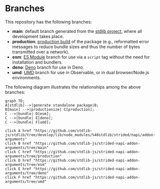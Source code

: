 <!--

@license Apache-2.0

Copyright (c) 2022 The Stdlib Authors.

Licensed under the Apache License, Version 2.0 (the "License");
you may not use this file except in compliance with the License.
You may obtain a copy of the License at

    http://www.apache.org/licenses/LICENSE-2.0

Unless required by applicable law or agreed to in writing, software
distributed under the License is distributed on an "AS IS" BASIS,
WITHOUT WARRANTIES OR CONDITIONS OF ANY KIND, either express or implied.
See the License for the specific language governing permissions and
limitations under the License.

-->

# Branches

This repository has the following branches:

-   **main**: default branch generated from the [stdlib project][stdlib-url], where all development takes place.
-   **production**: [production build][production-url] of the package (e.g., reformatted error messages to reduce bundle sizes and thus the number of bytes transmitted over a network).
-   **esm**: [ES Module][esm-url] branch for use via a `script` tag without the need for installation and bundlers.
-   **deno**: [Deno][deno-url] branch for use in Deno.
-   **umd**: [UMD][umd-url] branch for use in Observable, or in dual browser/Node.js environments.

The following diagram illustrates the relationships among the above branches:

```mermaid
graph TD;
A[stdlib]-->|generate standalone package|B;
B[main] -->|productionize| C[production];
C -->|bundle| D[esm];
C -->|bundle| E[deno];
C -->|bundle| F[umd];

click A href "https://github.com/stdlib-js/stdlib/tree/develop/lib/node_modules/%40stdlib/strided/napi/addon-arguments"
click B href "https://github.com/stdlib-js/strided-napi-addon-arguments/tree/main"
click C href "https://github.com/stdlib-js/strided-napi-addon-arguments/tree/production"
click D href "https://github.com/stdlib-js/strided-napi-addon-arguments/tree/esm"
click E href "https://github.com/stdlib-js/strided-napi-addon-arguments/tree/deno"
click F href "https://github.com/stdlib-js/strided-napi-addon-arguments/tree/umd"
```

[stdlib-url]: https://github.com/stdlib-js/stdlib/tree/develop/lib/node_modules/%40stdlib/strided/napi/addon-arguments
[production-url]: https://github.com/stdlib-js/strided-napi-addon-arguments/tree/production
[deno-url]: https://github.com/stdlib-js/strided-napi-addon-arguments/tree/deno
[umd-url]: https://github.com/stdlib-js/strided-napi-addon-arguments/tree/umd
[esm-url]: https://github.com/stdlib-js/strided-napi-addon-arguments/tree/esm
